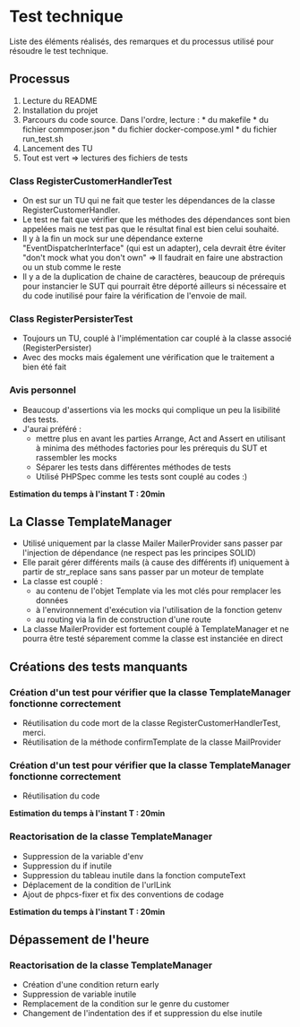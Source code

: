 # Test technique

Liste des éléments réalisés, des remarques et du processus utilisé pour résoudre le test technique.

## Processus

1. Lecture du README
2. Installation du projet
3. Parcours du code source. Dans l'ordre, lecture :
        * du makefile
        * du fichier commposer.json
        * du fichier docker-compose.yml
        * du fichier run_test.sh
4. Lancement des TU
5. Tout est vert => lectures des fichiers de tests

### Class RegisterCustomerHandlerTest

* On est sur un TU qui ne fait que tester les dépendances de la classe RegisterCustomerHandler.
* Le test ne fait que vérifier que les méthodes des dépendances sont bien appelées mais ne test pas que le résultat final est bien celui souhaité.
* Il y à la fin un mock sur une dépendance externe "EventDispatcherInterface" (qui est un adapter), cela devrait être éviter "don't mock what you don't own" => Il faudrait en faire une abstraction ou un stub comme le reste
* Il y a de la duplication de chaine de caractères, beaucoup de prérequis pour instancier le SUT qui pourrait être déporté ailleurs si nécessaire et du code inutilisé pour faire la vérification de l'envoie de mail.

### Class RegisterPersisterTest

* Toujours un TU, couplé à l'implémentation car couplé à la classe associé (RegisterPersister)
* Avec des mocks mais également une vérification que le traitement a bien été fait

### Avis personnel

* Beaucoup d'assertions via les mocks qui complique un peu la lisibilité des tests. 
* J'aurai préféré : 
    * mettre plus en avant les parties Arrange, Act and Assert en utilisant à minima des méthodes factories pour les prérequis du SUT et rassembler les mocks
    * Séparer les tests dans différentes méthodes de tests
    * Utilisé PHPSpec comme les tests sont couplé au codes :)
    

**Estimation du temps à l'instant T : 20min**

## La Classe TemplateManager

* Utilisé uniquement par la classe Mailer MailerProvider sans passer par l'injection de dépendance (ne respect pas les principes SOLID)
* Elle parait gérer différents mails (à cause des différents if) uniquement à partir de str_replace sans sans passer par un moteur de template
* La classe est couplé :
    * au contenu de l'objet Template via les mot clés pour remplacer les données
    * à l'environnement d'exécution via l'utilisation de la fonction getenv
    * au routing via la fin de construction d'une route
* La classe MailerProvider est fortement couplé à TemplateManager et ne pourra être testé séparement comme la classe est instanciée en direct


## Créations des tests manquants

### Création d'un test pour vérifier que la classe TemplateManager fonctionne correctement
* Réutilisation du code mort de la classe RegisterCustomerHandlerTest, merci.
* Réutilisation de la méthode confirmTemplate de la classe MailProvider

###  Création d'un test pour vérifier que la classe TemplateManager fonctionne correctement
* Réutilisation du code

**Estimation du temps à l'instant T : 20min**

### Reactorisation de la classe TemplateManager
* Suppression de la variable d'env
* Suppression du if inutile
* Suppression du tableau inutile dans la fonction computeText
* Déplacement de la condition de l'urlLink
* Ajout de phpcs-fixer et fix des conventions de codage

**Estimation du temps à l'instant T : 20min**

## Dépassement de l'heure

### Reactorisation de la classe TemplateManager

* Création d'une condition return early
* Suppression de variable inutile
* Remplacement de la condition sur le genre du customer
* Changement de l'indentation des if et suppression du else inutile
